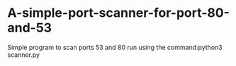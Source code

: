 # A-simple-port-scanner-for-port-80-and-53
Simple program to scan ports 53 and 80
run using the command:python3 scanner.py <insert ip address here>
